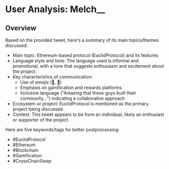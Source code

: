 # User Analysis: Melch__

## Overview

Based on the provided tweet, here's a summary of its main topics/themes discussed:

* Main topic: Ethereum-based protocol (EuclidProtocol) and its features
* Language style and tone: The language used is informal and promotional, with a tone that suggests enthusiasm and excitement about the project.
* Key characteristics of communication:
	+ Use of emojis (🚫, 🌉)
	+ Emphasis on gamification and rewards platforms
	+ Inclusive language ("Amazing that these guys built their community...") indicating a collaborative approach
* Ecosystem or project: EuclidProtocol is mentioned as the primary project being discussed.
* Context: This tweet appears to be from an individual, likely an enthusiast or supporter of the project.

Here are five keywords/tags for better postprocessing:

* #EuclidProtocol
* #Ethereum
* #Blockchain
* #Gamification
* #CrossChainSwap